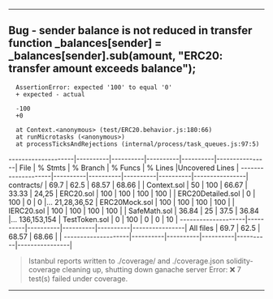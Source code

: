 -----------------------------------------------------------------------------------------------------------------------------------------------------
Bug - sender balance is not reduced in transfer function
_balances[sender] = _balances[sender].sub(amount, "ERC20: transfer amount exceeds balance");
------------------------------------------------------------------------------------------------------------------------------------------------------      

      AssertionError: expected '100' to equal '0'
      + expected - actual

      -100
      +0
      
      at Context.<anonymous> (test/ERC20.behavior.js:180:66)
      at runMicrotasks (<anonymous>)
      at processTicksAndRejections (internal/process/task_queues.js:97:5)



--------------------|----------|----------|----------|----------|----------------|
File                |  % Stmts | % Branch |  % Funcs |  % Lines |Uncovered Lines |
--------------------|----------|----------|----------|----------|----------------|
 contracts/         |     69.7 |     62.5 |    68.57 |    68.66 |                |
  Context.sol       |       50 |      100 |    66.67 |    33.33 |          24,25 |
  ERC20.sol         |      100 |      100 |      100 |      100 |                |
  ERC20Detailed.sol |        0 |      100 |        0 |        0 |... 21,28,36,52 |
  ERC20Mock.sol     |      100 |      100 |      100 |      100 |                |
  IERC20.sol        |      100 |      100 |      100 |      100 |                |
  SafeMath.sol      |    36.84 |       25 |     37.5 |    36.84 |... 136,153,154 |
  TestToken.sol     |        0 |      100 |        0 |        0 |             10 |
--------------------|----------|----------|----------|----------|----------------|
All files           |     69.7 |     62.5 |    68.57 |    68.66 |                |
--------------------|----------|----------|----------|----------|----------------|

> Istanbul reports written to ./coverage/ and ./coverage.json
> solidity-coverage cleaning up, shutting down ganache server
Error: ❌ 7 test(s) failed under coverage.

------------------------------------------------------------------------------------------------------------------------------------------------------------------------------------------------------------------------------------------------------------------------------------------------------------
